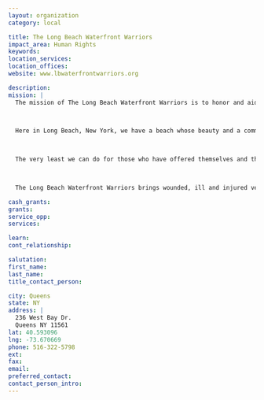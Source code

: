 ```yaml
---
layout: organization
category: local

title: The Long Beach Waterfront Warriors
impact_area: Human Rights
keywords: 
location_services: 
location_offices: 
website: www.lbwaterfrontwarriors.org

description: 
mission: |
  The mission of The Long Beach Waterfront Warriors is to honor and aid the wounded, ill and injured veterans and their families.

  

  Here in Long Beach, New York, we have a beach whose beauty and a community whose generosity are the rival of any beach anywhere.

  

  The very least we can do for those who have offered themselves and their loved ones so fearlessly in the cause of our freedom, is to share our beach and community with them.

  

  The Long Beach Waterfront Warriors brings wounded, ill and injured veterans and their families to Long Beach for a relaxing vacation and a variety of activities. We also provide assistance to veterans hospitals and other needy and deserving institutions.

cash_grants: 
grants: 
service_opp: 
services: 

learn: 
cont_relationship: 

salutation: 
first_name: 
last_name: 
title_contact_person: 

city: Queens
state: NY
address: |
  236 West Bay Dr.  
  Queens NY 11561
lat: 40.593096
lng: -73.670669
phone: 516-322-5798
ext: 
fax: 
email: 
preferred_contact: 
contact_person_intro: 
---
```

